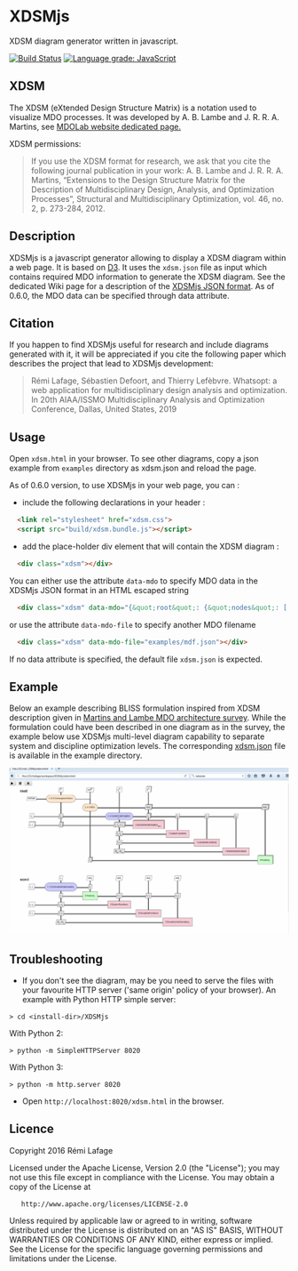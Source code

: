 # XDSMjs
XDSM diagram generator written in javascript.

[![Build Status](https://travis-ci.org/OneraHub/XDSMjs.svg?branch=master)](https://travis-ci.org/OneraHub/XDSMjs)
[![Language grade: JavaScript](https://img.shields.io/lgtm/grade/javascript/g/OneraHub/XDSMjs.svg?logo=lgtm&logoWidth=18)](https://lgtm.com/projects/g/OneraHub/XDSMjs/context:javascript)

## XDSM
The XDSM (eXtended Design Structure Matrix) is a notation used to visualize MDO processes.
It was developed by A. B. Lambe and J. R. R. A. Martins, see [MDOLab website dedicated page.](http://mdolab.engin.umich.edu/content/xdsm-overview)

XDSM permissions:
> If you use the XDSM format for research, we ask that you cite the following journal publication in your work:
> A. B. Lambe and J. R. R. A. Martins, “Extensions to the Design Structure Matrix for the Description of Multidisciplinary Design, Analysis, and Optimization Processes”, Structural and Multidisciplinary Optimization, vol. 46, no. 2, p. 273-284, 2012.

## Description
XDSMjs is a javascript generator allowing to display a XDSM diagram within a web page.
It is based on [D3](https://d3js.org/).
It uses the <code>xdsm.json</code> file as input which contains required MDO information to generate the XDSM diagram. See the dedicated Wiki page for a description of the [XDSMjs JSON format](https://github.com/OneraHub/XDSMjs/wiki/XDSMjs-JSON-format).
As of 0.6.0, the MDO data can be specified through data attribute. 

## Citation
If you happen to find XDSMjs useful for research and include diagrams generated with it, it will be appreciated if you cite the following paper which describes the project that lead to XDSMjs development:
>Rémi  Lafage,  Sébastien  Defoort,  and  Thierry  Lefèbvre. Whatsopt: a web application for multidisciplinary design analysis and optimization. In 20th AIAA/ISSMO Multidisciplinary Analysis and Optimization Conference, Dallas, United States, 2019

## Usage
Open `xdsm.html` in your browser. To see other diagrams, copy a json example from `examples` directory as xdsm.json and reload the page.

As of 0.6.0 version, to use XDSMjs in your web page, you can :
* include the following declarations in your header :

```html
  <link rel="stylesheet" href="xdsm.css">
  <script src="build/xdsm.bundle.js"></script>
```

* add the place-holder div element that will contain the XDSM diagram :

```html
  <div class="xdsm"></div>
```

You can either use the attribute <code>data-mdo</code> to specify MDO data in the XDSMjs JSON format in an HTML escaped string 

```html
  <div class="xdsm" data-mdo="{&quot;root&quot;: {&quot;nodes&quot;: [...], &quot;edges&quot;: [...], ... }}"></div>
```

or use the attribute <code>data-mdo-file</code> to specify another MDO filename

```html
  <div class="xdsm" data-mdo-file="examples/mdf.json"></div>
```

If no data attribute is specified, the default file <code>xdsm.json</code> is expected.

## Example
Below an example describing BLISS formulation inspired from XDSM description given in [Martins and Lambe MDO architecture survey](http://arc.aiaa.org/doi/pdf/10.2514/1.J051895). While the formulation could have been described in one diagram as in the survey, the example below use XDSMjs multi-level diagram capability to separate system and discipline optimization levels.
The corresponding [xdsm.json](./examples/bliss.json) file is available in the example directory.

![](gallery/xdsm_bliss_anim.gif)
## Troubleshooting
* If you don't see the diagram, may be you need to serve the files with your favourite HTTP server ('same origin' policy of your browser). An example with Python HTTP simple server:
```
> cd <install-dir>/XDSMjs
```
With Python 2:
```
> python -m SimpleHTTPServer 8020
```
With Python 3:
```
> python -m http.server 8020
```

* Open `http://localhost:8020/xdsm.html` in the browser.

## Licence
 Copyright 2016 Rémi Lafage

   Licensed under the Apache License, Version 2.0 (the "License");
   you may not use this file except in compliance with the License.
   You may obtain a copy of the License at

       http://www.apache.org/licenses/LICENSE-2.0

   Unless required by applicable law or agreed to in writing, software
   distributed under the License is distributed on an "AS IS" BASIS,
   WITHOUT WARRANTIES OR CONDITIONS OF ANY KIND, either express or implied.
   See the License for the specific language governing permissions and
   limitations under the License.
